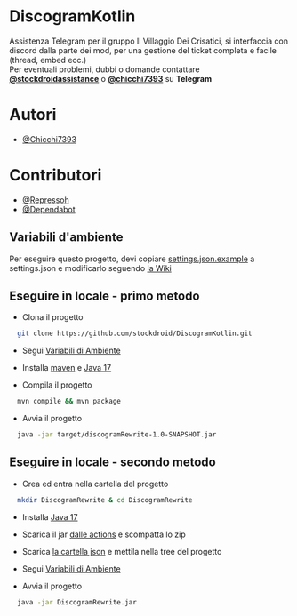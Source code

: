 # DiscogramKotlin

Assistenza Telegram per il gruppo Il Villaggio Dei Crisatici, si interfaccia con discord dalla parte dei mod, per una gestione del ticket completa e facile (thread, embed ecc.)  
Per eventuali problemi, dubbi o domande contattare **[@stockdroidassistance](https://t.me/stockdroidassistance)** o **[@chicchi7393](https://t.me/chicchi7393)** su **Telegram**


# Autori

- [@Chicchi7393](https://github.com/Chicchi7393)

# Contributori

- [@Repressoh](https://github.com/Repressoh)
- [@Dependabot](https://github.com/dependabot)



## Variabili d'ambiente

Per eseguire questo progetto, devi copiare [settings.json.example](https://github.com/stockdroid/DiscogramKotlin/blob/master/json/settings.json.example) a settings.json e modificarlo seguendo [la Wiki](https://github.com/stockdroid/DiscogramKotlin/wiki)


## Eseguire in locale - primo metodo

- Clona il progetto

```bash
  git clone https://github.com/stockdroid/DiscogramKotlin.git
```

- Segui [Variabili di Ambiente](https://github.com/stockdroid/DiscogramKotlin/master/README.md#variabili-dambiente)

- Installa [maven](https://maven.apache.org/install.html) e [Java 17](https://www.oracle.com/java/technologies/downloads/#java17) 

- Compila il progetto
```bash
  mvn compile && mvn package
```

- Avvia il progetto
```bash
  java -jar target/discogramRewrite-1.0-SNAPSHOT.jar
```

## Eseguire in locale - secondo metodo

- Crea ed entra nella cartella del progetto

```bash
  mkdir DiscogramRewrite & cd DiscogramRewrite
```
- Installa [Java 17](https://www.oracle.com/java/technologies/downloads/#java17) 

- Scarica il jar [ dalle actions](https://github.com/stockdroid/DiscogramKotlin/actions) e scompatta lo zip

- Scarica [la cartella json](https://github.com/stockdroid/DiscogramKotlin/tree/master/json) e mettila nella tree del progetto

- Segui [Variabili di Ambiente](https://github.com/stockdroid/DiscogramKotlin/master/README.md#variabili-dambiente)

- Avvia il progetto
```bash
  java -jar DiscogramRewrite.jar
```
